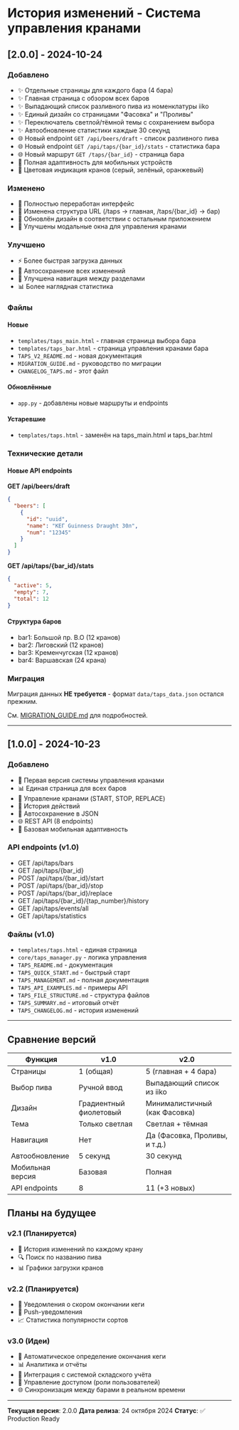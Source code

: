 # История изменений - Система управления кранами

## [2.0.0] - 2024-10-24

### Добавлено
- ✨ Отдельные страницы для каждого бара (4 бара)
- ✨ Главная страница с обзором всех баров
- ✨ Выпадающий список разливного пива из номенклатуры iiko
- ✨ Единый дизайн со страницами "Фасовка" и "Проливы"
- ✨ Переключатель светлой/тёмной темы с сохранением выбора
- ✨ Автообновление статистики каждые 30 секунд
- 🌐 Новый endpoint `GET /api/beers/draft` - список разливного пива
- 🌐 Новый endpoint `GET /api/taps/{bar_id}/stats` - статистика бара
- 🌐 Новый маршрут `GET /taps/{bar_id}` - страница бара
- 📱 Полная адаптивность для мобильных устройств
- 🎨 Цветовая индикация кранов (серый, зелёный, оранжевый)

### Изменено
- 🔄 Полностью переработан интерфейс
- 🔄 Изменена структура URL (/taps → главная, /taps/{bar_id} → бар)
- 🎨 Обновлён дизайн в соответствии с остальным приложением
- 📝 Улучшены модальные окна для управления кранами

### Улучшено
- ⚡ Более быстрая загрузка данных
- 💾 Автосохранение всех изменений
- 🎯 Улучшена навигация между разделами
- 📊 Более наглядная статистика

### Файлы

#### Новые
- `templates/taps_main.html` - главная страница выбора бара
- `templates/taps_bar.html` - страница управления кранами бара
- `TAPS_V2_README.md` - новая документация
- `MIGRATION_GUIDE.md` - руководство по миграции
- `CHANGELOG_TAPS.md` - этот файл

#### Обновлённые
- `app.py` - добавлены новые маршруты и endpoints

#### Устаревшие
- `templates/taps.html` - заменён на taps_main.html и taps_bar.html

### Технические детали

#### Новые API endpoints

**GET /api/beers/draft**
```json
{
  "beers": [
    {
      "id": "uuid",
      "name": "КЕГ Guinness Draught 30л",
      "num": "12345"
    }
  ]
}
```

**GET /api/taps/{bar_id}/stats**
```json
{
  "active": 5,
  "empty": 7,
  "total": 12
}
```

#### Структура баров
- bar1: Большой пр. В.О (12 кранов)
- bar2: Лиговский (12 кранов)
- bar3: Кременчугская (12 кранов)
- bar4: Варшавская (24 крана)

### Миграция

Миграция данных **НЕ требуется** - формат `data/taps_data.json` остался прежним.

См. [MIGRATION_GUIDE.md](MIGRATION_GUIDE.md) для подробностей.

---

## [1.0.0] - 2024-10-23

### Добавлено
- 🎉 Первая версия системы управления кранами
- 📊 Единая страница для всех баров
- 🔧 Управление кранами (START, STOP, REPLACE)
- 📝 История действий
- 💾 Автосохранение в JSON
- 🌐 REST API (8 endpoints)
- 📱 Базовая мобильная адаптивность

### API endpoints (v1.0)
- GET  /api/taps/bars
- GET  /api/taps/{bar_id}
- POST /api/taps/{bar_id}/start
- POST /api/taps/{bar_id}/stop
- POST /api/taps/{bar_id}/replace
- GET  /api/taps/{bar_id}/{tap_number}/history
- GET  /api/taps/events/all
- GET  /api/taps/statistics

### Файлы (v1.0)
- `templates/taps.html` - единая страница
- `core/taps_manager.py` - логика управления
- `TAPS_README.md` - документация
- `TAPS_QUICK_START.md` - быстрый старт
- `TAPS_MANAGEMENT.md` - полная документация
- `TAPS_API_EXAMPLES.md` - примеры API
- `TAPS_FILE_STRUCTURE.md` - структура файлов
- `TAPS_SUMMARY.md` - итоговый отчёт
- `TAPS_CHANGELOG.md` - история изменений

---

## Сравнение версий

| Функция | v1.0 | v2.0 |
|---------|------|------|
| Страницы | 1 (общая) | 5 (главная + 4 бара) |
| Выбор пива | Ручной ввод | Выпадающий список из iiko |
| Дизайн | Градиентный фиолетовый | Минималистичный (как Фасовка) |
| Тема | Только светлая | Светлая + тёмная |
| Навигация | Нет | Да (Фасовка, Проливы, и т.д.) |
| Автообновление | 5 секунд | 30 секунд |
| Мобильная версия | Базовая | Полная |
| API endpoints | 8 | 11 (+3 новых) |

## Планы на будущее

### v2.1 (Планируется)
- 📜 История изменений по каждому крану
- 🔍 Поиск по названию пива
- 📊 Графики загрузки кранов

### v2.2 (Планируется)
- 🔔 Уведомления о скором окончании кеги
- 📱 Push-уведомления
- 📈 Статистика популярности сортов

### v3.0 (Идеи)
- 🤖 Автоматическое определение окончания кеги
- 📊 Аналитика и отчёты
- 🔗 Интеграция с системой складского учёта
- 👥 Управление доступом (роли пользователей)
- 🌐 Синхронизация между барами в реальном времени

---

**Текущая версия**: 2.0.0
**Дата релиза**: 24 октября 2024
**Статус**: ✅ Production Ready
